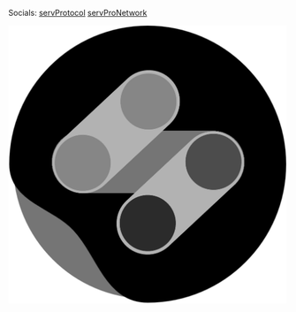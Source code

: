 
Socials: 
[servProtocol](https://twitter.com/servprotocol)
[servProNetwork](https://twitter.com/servpronetwork)

![logo](./src/logo.png)
